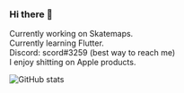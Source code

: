 ### Hi there 👋
Currently working on Skatemaps.                                                                               
Currently learning Flutter.                                                 
Discord: scord#3259 (best way to reach me)                                                  
I enjoy shitting on Apple products.

![GitHub stats](https://github-readme-stats.vercel.app/api?username=scordd)

